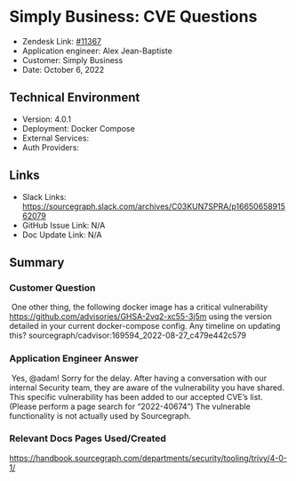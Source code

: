 ​
# Simply Business: CVE Questions <!-- Ticket Title  Hint: include keywords to make it searchable -->

- Zendesk Link: [#11367](https://sourcegraph.zendesk.com/agent/tickets/11367)
- Application engineer: Alex Jean-Baptiste
- Customer: Simply Business <!-- Redact if this contains personally identifying information -->
- Date: October 6, 2022

<!-- Data populated from integration, speak to Ben Gordon or Michael Bali if not working -->
<!-- During Internal team trial, fill missing data manually (we are waiting for all data to sync) -->

## Technical Environment
- Version: ​4.0.1
- Deployment: Docker Compose
- External Services:
- Auth Providers:


## Links
<!-- Data for application engineer manual entry -->
- Slack Links: https://sourcegraph.slack.com/archives/C03KUN7SPRA/p1665065891562079
- GitHub Issue Link: N/A
- Doc Update Link: N/A

## Summary
### Customer Question
​
​One other thing, the following docker image has a critical vulnerability https://github.com/advisories/GHSA-2vq2-xc55-3j5m using the version detailed in your current docker-compose config. Any timeline on updating this? sourcegraph/cadvisor:169594_2022-08-27_c479e442c579

### Application Engineer Answer
​
​Yes, @adam!
Sorry for the delay.
After having a conversation with our internal Security team, they are aware of the vulnerability you have shared.
This specific vulnerability has been added to our accepted CVE’s list. (Please perform a page search for “2022-40674”)
The vulnerable functionality is not actually used by Sourcegraph.
​

### Relevant Docs Pages Used/Created
https://handbook.sourcegraph.com/departments/security/tooling/trivy/4-0-1/

​
​
<!-- Once complete, upload a copy to https://github.com/sourcegraph/support-tools-internal/tree/main/resolved-tickets as a .md file -->
<!-- Name the file 11367.md -->
